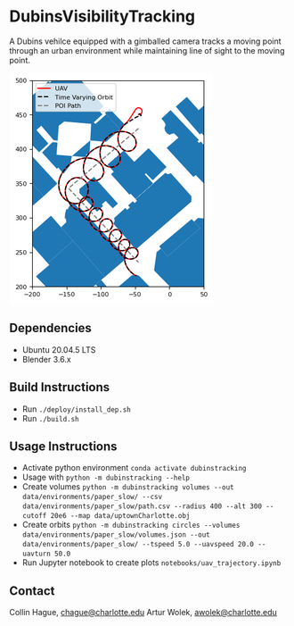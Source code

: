 # DubinsVisibilityTracking
A Dubins vehilce equipped with a gimballed camera tracks a moving point through an urban environment while maintaining line of sight to the moving point. 

![Solutions](/readme_image.png)
## Dependencies
 - Ubuntu 20.04.5 LTS
 - Blender 3.6.x
## Build Instructions
 - Run ```./deploy/install_dep.sh```
 - Run ```./build.sh```
## Usage Instructions
- Activate python environment ```conda activate dubinstracking```
- Usage with ```python -m dubinstracking --help```
- Create volumes ```python -m dubinstracking volumes --out data/environments/paper_slow/ --csv data/environments/paper_slow/path.csv --radius 400 --alt 300 --cutoff 20e6 --map data/uptownCharlotte.obj```
- Create orbits ```python -m dubinstracking circles --volumes data/environments/paper_slow/volumes.json --out data/environments/paper_slow/ --tspeed 5.0 --uavspeed 20.0 --uavturn 50.0```
- Run Jupyter notebook to create plots ```notebooks/uav_trajectory.ipynb```
## Contact
Collin Hague, chague@charlotte.edu
Artur Wolek, awolek@charlotte.edu